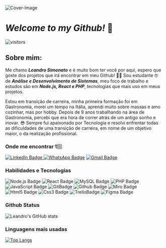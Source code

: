 ![Cover-Image](https://user-images.githubusercontent.com/60443922/109710549-8d32a600-7b7c-11eb-821b-1ca79aa4ca97.png)

#  _Welcome to my Github!_ 👋
![visitors](https://visitor-badge.laobi.icu/badge?page_id=leandrosimonato.visitor-badge.issue.1)

## Sobre mim:
Me chamo _**Leandro Simonato**_ e é muito bom ter você por aqui, espero que goste dos projetos que irá encontrar em meu Github! 🙌🏼
Sou estudante 🤓 de **_Análise e Desenvolvimento de Sistemas_**, meu foco de trabalho e estudos são em **_Node.js, React e PHP_**, tecnologias que mais uso em meus projetos.

Estou em transição de carreira, minha primeira formação foi em Gastronomia, morei um tempo na Itália, aprendi muito sobre massas e amo cozinhar, mas por hobby.
Depois de 9 anos trabalhando na área de Gastronomia, percebi que era hora de correr atrás de um antigo sonho e inovar. 😎
Sempre fui apaixonado por Tecnologia e resolvi enfrentar todas as dificuldades de uma transição de carreira, em nome de um objetivo maior, o da realização profissional.


### Onde me encontrar 👇🏼
[ ![LinkedIn Badge](https://img.shields.io/badge/LinkedIn-blue?style=flat-square&logo=Linkedin&logoColor=white&link=https://www.linkedin.com/in/leandro-simonato-de-oliveira-a086a11a1/)
](https://www.linkedin.com/in/leandro-simonato-de-oliveira-a086a11a1/)
[ ![WhatsApp Badge](https://img.shields.io/badge/WhatsApp-25D366?style=flat-square&logo=whatsapp&logoColor=white&link=https://api.whatsapp.com/send?phone=17991142014)](https://api.whatsapp.com/send?phone=17991142014)
[ ![Gmail Badge](https://img.shields.io/badge/Gmail-D14836?style=flat-square&logo=gmail&logoColor=white&link=mailto:leandrosimonato@gmail.com)
](mailto:leandrosimonato@gmail.com)

 ### Habilidades e Tecnologias

![Node.js Badge](https://img.shields.io/badge/Node.js-339933?style=flat&logo=node.js&logoColor=white)
![React Badge](https://img.shields.io/badge/React-61DAFB?style=flat&logo=react&logoColor=white)
![MySQL Badge](https://img.shields.io/badge/MySQL-4479A1?style=flat&logo=mysql&logoColor=white)
![PHP Badge](https://img.shields.io/badge/PHP-777BB4?style=flat&logo=php&logoColor=white)
![JavaScript Badge](https://img.shields.io/badge/JavaScript-F7DF1E?style=flat&logo=javascript&logoColor=black)
![GitBadge](https://img.shields.io/badge/Git-F05032?style=flat&logo=git&logoColor=white)
![Github Badge](https://img.shields.io/badge/Github-181717?style=flat&logo=github&logoColor=white)
![Miro Badge](https://img.shields.io/badge/miro-050038?style=flat&logo=miro&logoColor=white)
![Html5 Badge](https://img.shields.io/badge/html5-E34F26?style=flat&logo=html5&logoColor=white)
![Css3 Badge](https://img.shields.io/badge/css3-1572B6?style=flat&logo=css3&logoColor=white)
![TrelloBadge](https://img.shields.io/badge/trello-0079BF?style=flat&logo=trello&logoColor=white)
![Figma Badge](https://img.shields.io/badge/figma-F24E1E?style=flat&logo=figma&logoColor=white)

### Github Status
![Leandro's GitHub stats](https://github-readme-stats.vercel.app/api?username=leandrosimonato&show_icons=true&hide=prs,contribs&theme=gotham)

### Linguagens mais usadas
[ ![Top Langs](https://github-readme-stats.vercel.app/api/top-langs/?username=leandrosimonato&layout=compact)](https://github.com/leandrosimonato/github-readme-stats)
 

<!--
**leandrosimonato/leandrosimonato** is a ✨ _special_ ✨ repository because its `README.md` (this file) appears on your GitHub profile.


